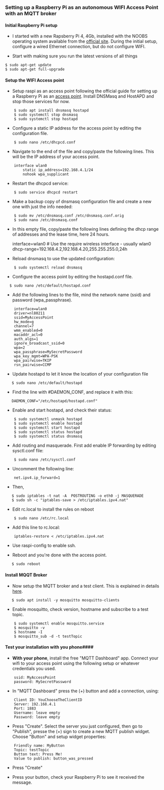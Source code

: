 ### Setting up a Raspberry Pi as an autonomous WIFI Access Point with an MQTT broker ###



#### Initial Raspberry Pi setup ####

* I started with a new Rapsberry Pi 4, 4Gb, installed with the NOOBS operating system available from the [official site](https://www.raspberrypi.org/downloads/noobs/). During the initial setup, configure a wired Ethernet connection, but do not configure WIFI.

* Start with making sure you run the latest versions of all things

```
$ sudo apt-get update
$ sudo apt-get full-upgrade
```

#### Setup the WIFI Access point ####


* Setup raspi as an access point following the official guide for setting up a Raspberry Pi as an [access point](https://www.raspberrypi.org/documentation/configuration/wireless/access-point.md). Install DNSMasq and HostAPD and stop those services for now.

```
    $ sudo apt install dnsmasq hostapd
    $ sudo systemctl stop dnsmasq
    $ sudo systemctl stop hostapd
```

* Configure a static IP address for the access point by editing the configuration file.

```
    $ sudo nano /etc/dhcpcd.conf
```


* Navigate to the end of the file and copy/paste the following lines. This will be the IP address of your access point.

```
    interface wlan0
        static ip_address=192.168.4.1/24
        nohook wpa_supplicant
```



* Restart the dhcpcd service:


```
    $ sudo service dhcpcd restart
```


* Make a backup copy of dnsmasq configuration file and create a new one with just the info needed:


```
    $ sudo mv /etc/dnsmasq.conf /etc/dnsmasq.conf.orig
    $ sudo nano /etc/dnsmasq.conf
```


* In this empty file, copy/paste the following lines defining the dhcp range of addresses and the lease time, here 24 hours.


    interface=wlan0      # Use the require wireless interface - usually wlan0
    dhcp-range=192.168.4.2,192.168.4.20,255.255.255.0,24h


* Reload dnsmasq to use the updated configuration:


```
    $ sudo systemctl reload dnsmasq
```


* Configure the access point by editing the hostapd.conf file.

 ```
   $ sudo nano /etc/default/hostapd.conf
```


* Add the following lines to the file, mind the network name (ssid) and password (wpa_passphrase).


```
    interface=wlan0
    driver=nl80211
    ssid=MyAccessPoint
    hw_mode=g
    channel=7
    wmm_enabled=0
    macaddr_acl=0
    auth_algs=1
    ignore_broadcast_ssid=0
    wpa=2
    wpa_passphrase=MySecretPassword
    wpa_key_mgmt=WPA-PSK
    wpa_pairwise=TKIP
    rsn_pairwise=CCMP
```


* Update hostapd to let it know the location of your configuration file


```
   $ sudo nano /etc/default/hostapd
```


* Find the line with #DAEMON_CONF, and replace it with this:


```
   DAEMON_CONF="/etc/hostapd/hostapd.conf"
```


* Enable and start hostapd, and check their status:


```
    $ sudo systemctl unmask hostapd
    $ sudo systemctl enable hostapd
    $ sudo systemctl start hostapd
    $ sudo systemctl status hostapd
    $ sudo systemctl status dnsmasq
```

* Add routing and masquerade. First add enable IP forwarding by editing sysctl.conf file:


```
    $ sudo nano /etc/sysctl.conf
```


* Uncomment the following line:


```
    net.ipv4.ip_forward=1
```


* Then,


```
   $ sudo iptables -t nat -A  POSTROUTING -o eth0 -j MASQUERADE
   $ sudo sh -c "iptables-save > /etc/iptables.ipv4.nat"
```


* Edit rc.local to install the rules on reboot


```
    $ sudo nano /etc/rc.local
```


* Add this line to rc.local:


```
    iptables-restore < /etc/iptables.ipv4.nat
```


* Use raspi-config to enable ssh.

* Reboot and you're done with the access point.


```
   $ sudo reboot
```


#### Install MQQT Broker ####


* Now setup the MQTT broker and a test client. This is explained in details [here](
https://randomnerdtutorials.com/how-to-install-mosquitto-broker-on-raspberry-pi/).


```
   $ sudo apt install -y mosquitto mosquitto-clients
```


* Enable mosquitto, check version, hostname and subscribe to a test topic.


```
    $ sudo systemctl enable mosquitto.service
    $ mosquitto -v
    $ hostname -I
    $ mosquitto_sub -d -t testTopic
```



#### Test your installation with you phone####



* __With your phone__, install the free "MQTT Dashboard" app. Connect your wifi to your access point using the following setup or whatever credentials you used.


```
    ssid: MyAccessPoint
    password: MySecretPassword
```


* In "MQTT Dashboard" press the (+) button and add a connection, using:


```
    Client ID: YouChooseTheClientID
    Server: 192.168.4.1
    Port: 1883
    Username: leave empty
    Password: leave empty
```


* Press "Create". Select the server you just configured, then go to "Publish", presse the (+) sign to create a new MQTT publish widget. Choose "Button" and setup widget properties:


```
    Friendly name: MyButton
    Topic: testTopic
    Button text: Press Me!
    Value to publish: button_was_pressed
```


* Press "Create"

* Press your button, check your Raspberry Pi to see it received the message.
